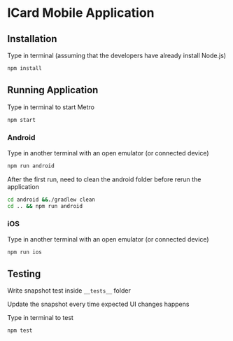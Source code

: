 # ICard Mobile Application

## Installation

Type in terminal (assuming that the developers have already install Node.js)

```bash
npm install
```

## Running Application

Type in terminal to start Metro

```bash
npm start
```

### Android

Type in another terminal with an open emulator (or connected device)

```bash
npm run android
```

After the first run, need to clean the android folder before rerun the application

```bash
cd android &&./gradlew clean
cd .. && npm run android
```

### iOS

Type in another terminal with an open emulator (or connected device)

```bash
npm run ios
```

## Testing

Write snapshot test inside `__tests__` folder

Update the snapshot every time expected UI changes happens

Type in terminal to test

```bash
npm test
```
